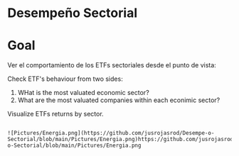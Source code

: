 # Desempeño Sectorial

Goal
========
Ver el comportamiento de los ETFs sectoriales desde el punto de vista:

Check ETF's behaviour from two sides:

1. WHat is the most valuated economic sector?
2. What are the most valuated companies within each econimic sector?

   
Visualize ETFs returns by sector.
~~~~~~~~~~~~~~~~~~~~~~~~~~~~~~~~~

![Pictures/Energia.png](https://github.com/jusrojasrod/Desempe-o-Sectorial/blob/main/Pictures/Energia.png)https://github.com/jusrojasrod/Desempe-o-Sectorial/blob/main/Pictures/Energia.png
